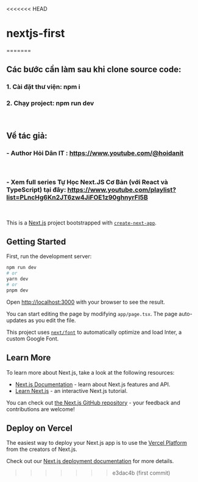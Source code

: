 <<<<<<< HEAD
# nextjs-first
=======
## Các bước cần làm sau khi clone source code:
### 1. Cài đặt thư viện: npm i
### 2. Chạy project: npm run dev   


&nbsp;
## Về tác giả: 
### - Author Hỏi Dân IT :  https://www.youtube.com/@hoidanit
&nbsp;
### - Xem full series  Tự Học Next.JS Cơ Bản (với React và TypeScript) tại đây: https://www.youtube.com/playlist?list=PLncHg6Kn2JT6zw4JiFOE1z90ghnyrFl5B
&nbsp;
&nbsp;
&nbsp;

This is a [Next.js](https://nextjs.org/) project bootstrapped with [`create-next-app`](https://github.com/vercel/next.js/tree/canary/packages/create-next-app).

## Getting Started

First, run the development server:

```bash
npm run dev
# or
yarn dev
# or
pnpm dev
```

Open [http://localhost:3000](http://localhost:3000) with your browser to see the result.

You can start editing the page by modifying `app/page.tsx`. The page auto-updates as you edit the file.

This project uses [`next/font`](https://nextjs.org/docs/basic-features/font-optimization) to automatically optimize and load Inter, a custom Google Font.

## Learn More

To learn more about Next.js, take a look at the following resources:

- [Next.js Documentation](https://nextjs.org/docs) - learn about Next.js features and API.
- [Learn Next.js](https://nextjs.org/learn) - an interactive Next.js tutorial.

You can check out [the Next.js GitHub repository](https://github.com/vercel/next.js/) - your feedback and contributions are welcome!

## Deploy on Vercel

The easiest way to deploy your Next.js app is to use the [Vercel Platform](https://vercel.com/new?utm_medium=default-template&filter=next.js&utm_source=create-next-app&utm_campaign=create-next-app-readme) from the creators of Next.js.

Check out our [Next.js deployment documentation](https://nextjs.org/docs/deployment) for more details.
>>>>>>> e3dac4b (first commit)
